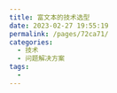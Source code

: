 ```yaml
---
title: 富文本的技术选型
date: 2023-02-27 19:55:19
permalink: /pages/72ca71/
categories:
  - 技术
  - 问题解决方案
tags:
  - 
---
```

